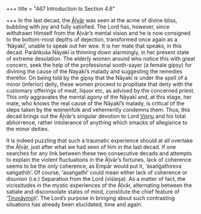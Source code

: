 +++
title = "467 Introduction to Section 4.6"

+++
In the last decad, the [Āḻvār](/definition/aḻvar#vaishnavism "show Āḻvār definitions") was seen at the acme of divine bliss, bubbling with joy and fully satisfied. The Lord has, however, since withdrawn Himself from the Āḻvār’s mental vision and he is now consigned to the bottom-most depths of dejection, transformed once again as a ‘Nāyakī’, unable to speak out her woe. It is her mate that speaks, in this decad. Parāṅkuśa Nāyakī is thinning down alarmingly, in her present state of extreme desolation. The elderly women around who notice this with great concern, seek the help of the professional sooth-sayer (a female gipsy) for divining the cause of the Nayaki’s malady and suggesting the remedies therefor. On being told by the gipsy that the Nāyakī is under the spell of a minor (inferior) deity, these women proceed to propitiate that deity with the customary offerings of meat, liquor etc, as advised by the concerned priest. This only aggravates the mental agony of the Nāyakī and, at this stage, her mate, who knows the real cause of the Nāyakī’s malady, is critical of the steps taken by the womenfolk and vehemently condemns them. Thus, this decad brings out the Āḻvār’s singular devotion to Lord [Viṣṇu](/definition/vishnu#vaishnavism "show Viṣṇu definitions") and his total abhorrence, rather intolerance of anything which smacks of allegiance to the minor deities.

It is indeed puzzling that such a traumatic experience should at all overtake the Āḻvār, just after what we had seen of him in the last decad. If one searches for any link between these two consecutive decads and attempts to explain the violent fluctuations in the Āḻvār’s fortunes, lack of coherence seems to be the only coherence, as Empār would put it, ‘asaṅgathireva saṅgathiḥ’. Of course, ‘asaṅgathi’ could mean either lack of coherence or disunion (i.e.) Separation from the Lord (viśleṣa). As a matter of fact, the vicissitudes in the mystic experiences of the Āḻvār, alternating between the satiate and disconsolate states of mind, constitute the chief feature of ‘[Tiruvāymoḻi](/definition/tiruvaymoli#vaishnavism "show Tiruvāymoḻi definitions")’. The Lord’s purpose in bringing about such contrasting situations has already been elucidated, time and again.


